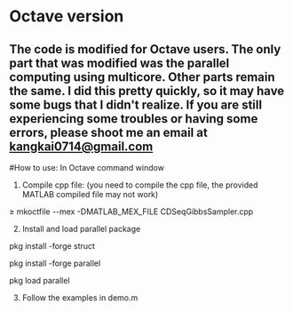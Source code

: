 # Octave version
The code is modified for Octave users. 
The only part that was modified was the parallel computing using multicore. Other parts remain the same.
I did this pretty quickly, so it may have some bugs that I didn't realize. 
If you are still experiencing some troubles or having some errors, please shoot me an email at kangkai0714@gmail.com
--------------------------------

#How to use:
In Octave command window 
1. Compile cpp file: (you need to compile the cpp file, the provided MATLAB compiled file may not work) 

$\ge$ mkoctfile --mex -DMATLAB_MEX_FILE CDSeqGibbsSampler.cpp

2. Install and load parallel package

pkg install -forge struct

pkg install -forge parallel

pkg load parallel

3. Follow the examples in demo.m 

